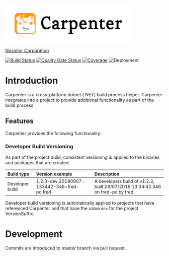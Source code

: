 ![Carpenter](media/Carpenter-Title_400x122.png)

[Nosnitor Corporation](https://www.rcsit.com)

[![Build Status](https://dev.azure.com/nosnitor/Carpenter/_apis/build/status/Nosnitor.Carpenter?branchName=master)](https://dev.azure.com/nosnitor/Carpenter/_build/latest?definitionId=60&branchName=master)
[![Quality Gate Status](https://sonarcloud.io/api/project_badges/measure?project=Nosnitor_Carpenter&metric=alert_status)](https://sonarcloud.io/dashboard?id=Nosnitor_Carpenter)
[![Coverage](https://sonarcloud.io/api/project_badges/measure?project=Nosnitor_Carpenter&metric=coverage)](https://sonarcloud.io/dashboard?id=Nosnitor_Carpenter)
![Deployment](https://vsrm.dev.azure.com/nosnitor/_apis/public/Release/badge/7e342f2c-9b69-45df-8ef7-b8ad9e3388c5/2/10)


# Introduction

Carpenter is a cross-platform dotnet (.NET) build process helper. Carpenter integrates into
a project to provide additional functionality as part of the build process.

## Features

Carpenter provides the following functionality:

### Developer Build Versioning

As part of the project build, consistent versioning is applied to the binaries and packages
that are created.

| Build type | Version example | Description
|:--|:--|:--|
| Developer build | 1.2.3-dev.20190907-133442-346+fred-pc.fred | A developers build of v1.2.3, built 09/07/2019 13:34:42.346 on fred-pc by fred.

Developer build versioning is automatically applied to projects that have referenced Carpenter
and that have the value ```dev``` for the project VersionSuffix.

# Development

Commits are introduced to master branch via pull request.